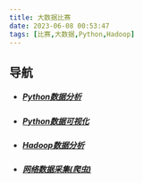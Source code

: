 ```yaml
---
title: 大数据比赛
date: 2023-06-08 00:53:47
tags: [比赛,大数据,Python,Hadoop]
---
```

## 导航
- ##### [Python数据分析](/Blog/Big-Data-Competition/Python-Data-Visualization/index/)
- ##### [Python数据可视化](/Blog/Big-Data-Competition/Python-Data-Analysis/index/)
- ##### [Hadoop数据分析](/Blog/Big-Data-Competition/Hadoop-Data-Analysis/index/)
- ##### [网络数据采集(爬虫)](/Blog/Big-Data-Competition/Hadoop-Data-Analysis/index/)

